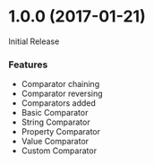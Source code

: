 <a name="1.0.0"></a>
# 1.0.0 (2017-01-21)

Initial Release

### Features
* Comparator chaining
* Comparator reversing
* Comparators added
 * Basic Comparator
 * String Comparator
 * Property Comparator
 * Value Comparator
 * Custom Comparator
